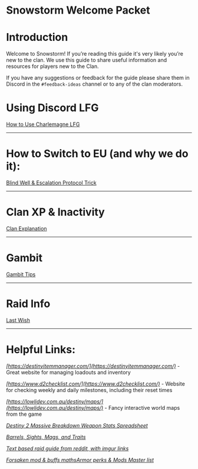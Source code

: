 # Snowstorm Welcome Packet

# Introduction

Welcome to Snowstorm! If you’re reading this guide it's very likely you’re new to the clan. We use this guide to share useful information and resources for players new to the Clan.

If you have any suggestions or feedback for the guide please share them in Discord in the `#feedback-ideas` channel or to any of the clan moderators.

# Using Discord LFG

[How to Use Charlemagne LFG](./How-to-Use-Charlemagne-LFG-aab0966f-7108-41fa-a258-9a9560d6f63d.md)

---

# How to Switch to EU (and why we do it):

[Blind Well & Escalation Protocol Trick](./Blind-Well-Escalation-Protocol-Trick-ea0bb914-ba16-476c-ac4a-fee55f509469.md)

---

# Clan XP & Inactivity

[Clan Explanation](./Clan-Explanation-60f4601c-aed9-4559-869b-24f92f9ffc64.md)

---

# Gambit

[Gambit Tips](./Gambit-Tips-a2b3d325-3d24-4fa0-a576-c67a15ea4e5d.md)

---

# Raid Info

[Last Wish](./Last-Wish-f4c9ca42-2fb0-483c-9e9c-cefd1330caa2.md)

---

# Helpful Links:

*[https://destinyitemmanager.com/](https://destinyitemmanager.com/)* - Great website for managing loadouts and inventory

*[https://www.d2checklist.com/](https://www.d2checklist.com/)* - Website for checking weekly and daily milestones, including their reset times

*[https://lowlidev.com.au/destiny/maps/](https://lowlidev.com.au/destiny/maps/)* - Fancy interactive world maps from the game

*[Destiny 2 Massive Breakdown Weapon Stats Spreadsheet](https://docs.google.com/spreadsheets/d/1_6zsM7kzvg0aUT8YtM_-Wg_5K1gKDOlrwfVzutEjq-s/htmlview?sle=true#gid=388764678)*

*[Barrels, Sights, Mags, and Traits](https://docs.google.com/spreadsheets/d/1SX93Tq_Oi_Q6n-_gI79QUWkUAYANkbJEcBk0mhx8khE/edit#gid=1530714353)*

*[Text based raid guide from reddit, with imgur links](https://www.reddit.com/r/DestinyTheGame/comments/9h7esr/last_wish_raid_encounter_guide_strategy/?st=JMARC7SI&sh=b802d8ff)*

*[Forsaken mod & buffs maths](https://www.reddit.com/r/DestinyTheGame/comments/9evvuc/the_collaborative_forsaken_math_list/)[Armor perks & Mods Master list](https://www.reddit.com/r/DestinyTheGame/comments/9cptcp/spoiler_guide_for_armor_perks_and_mods/)*